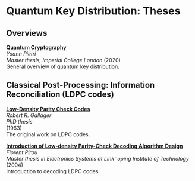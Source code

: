 # Quantum Key Distribution: Theses

## Overviews

**[Quantum Cryptography](https://www.imperial.ac.uk/media/imperial-college/research-centres-and-groups/theoretical-physics/msc/dissertations/2020/Yoann-Pietri-Dissertation.pdf)**<br/>
_Yoann Piétri_<br/>
_Master thesis, Imperial College London_
(2020)<br/>
General overview of quantum key distribution.

## Classical Post-Processing: Information Reconciliation (LDPC codes)

**[Low-Density Parity Check Codes](https://web.stanford.edu/class/ee388/papers/ldpc.pdf)**<br/>
_Robert R. Gallager_<br/>
_PhD thesis_<br/>
(1963)<br/>
The original work on LDPC codes.

**[Introduction of Low-density Parity-Check Decoding Algorithm Design](http://www.diva-portal.org/smash/get/diva2:19490/FULLTEXT01.pdf)**<br/>
_Florent Pirou_<br/>
_Master thesis in Electronics Systems at Link¨oping Institute of Technology_<br/>
(2004)<br/>
Introduction to decoding LDPC codes.

